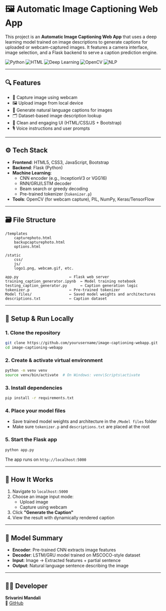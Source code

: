 
# 🖼️ Automatic Image Captioning Web App

This project is an **Automatic Image Captioning Web App** that uses a deep learning model trained on image descriptions to generate captions for uploaded or webcam-captured images. It features a camera interface, image selection, and a Flask backend to serve a caption prediction engine.

![Python](https://img.shields.io/badge/Python-Flask-blue?style=for-the-badge&logo=python)
![HTML](https://img.shields.io/badge/Frontend-HTML%2FCSS%2FJS-lightgrey?style=for-the-badge&logo=html5)
![Deep Learning](https://img.shields.io/badge/Model-CNN%2BRNN%20Caption%20Generator-orange?style=for-the-badge)
![OpenCV](https://img.shields.io/badge/Webcam-Capture%20Photo-brightgreen?style=for-the-badge&logo=opencv)
![NLP](https://img.shields.io/badge/NLP-Tokenizer%20%7C%20Beam%20Search-red?style=for-the-badge)

---

## 🔍 Features

- 📸 Capture image using webcam
- 🖼️ Upload image from local device
- 🧠 Generate natural language captions for images
- 🗂️ Dataset-based image description lookup
- 🎨 Clean and engaging UI (HTML/CSS/JS + Bootstrap)
- 🎙️ Voice instructions and user prompts

---

## ⚙️ Tech Stack

- **Frontend**: HTML5, CSS3, JavaScript, Bootstrap
- **Backend**: Flask (Python)
- **Machine Learning**:
  - CNN encoder (e.g., InceptionV3 or VGG16)
  - RNN/GRU/LSTM decoder
  - Beam search or greedy decoding
  - Pre-trained tokenizer (`tokenizer.p`)
- **Tools**: OpenCV (for webcam capture), PIL, NumPy, Keras/TensorFlow

---

## 🗃️ File Structure

```
/templates
    capturephoto.html
    backupcapturephoto.html
    options.html

/static
    css/
    js/
    logo1.png, webcam.gif, etc.

app.py                       ← Flask web server
training_caption_generator.ipynb  ← Model training notebook
testing_caption_generator.py      ← Caption generation logic
tokenizer.p                  ← Pre-trained tokenizer
Model files/                 ← Saved model weights and architectures
descriptions.txt             ← Caption dataset
```

---

## 🔧 Setup & Run Locally

### 1. Clone the repository

```bash
git clone https://github.com/yourusername/image-captioning-webapp.git
cd image-captioning-webapp
```

### 2. Create & activate virtual environment

```bash
python -m venv venv
source venv/bin/activate  # On Windows: venv\Scripts\activate
```

### 3. Install dependencies

```bash
pip install -r requirements.txt
```

### 4. Place your model files

- Save trained model weights and architecture in the `/Model files` folder
- Make sure `tokenizer.p` and `descriptions.txt` are placed at the root

### 5. Start the Flask app

```bash
python app.py
```

The app runs on `http://localhost:5000`

---

## 🧪 How It Works

1. Navigate to `localhost:5000`
2. Choose an image input mode:
   - Upload image
   - Capture using webcam
3. Click **"Generate the Caption"**
4. View the result with dynamically rendered caption

---

## 🧠 Model Summary

- **Encoder**: Pre-trained CNN extracts image features
- **Decoder**: LSTM/GRU model trained on MSCOCO-style dataset
- **Input**: Image → Extracted features + partial sentence
- **Output**: Natural language sentence describing the image

---
## 👨‍💻 Developer

**Srivarini Mandali**  
🔗 [GitHub](https://github.com/srivarinimandali)

